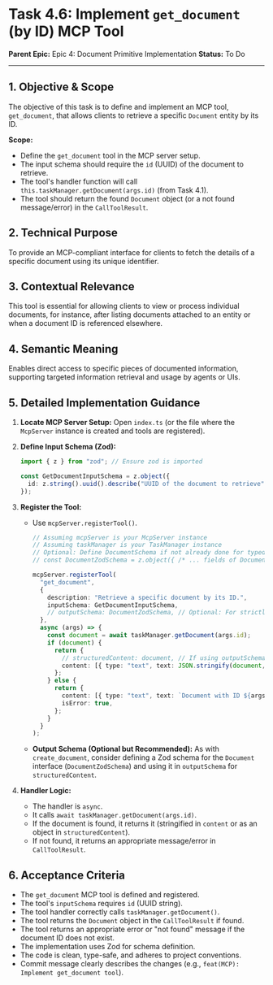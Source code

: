 # Task 4.6: Implement `get_document` (by ID) MCP Tool

**Parent Epic:** Epic 4: Document Primitive Implementation
**Status:** To Do

---

## 1. Objective & Scope

The objective of this task is to define and implement an MCP tool, `get_document`, that allows clients to retrieve a specific `Document` entity by its ID.

**Scope:**

- Define the `get_document` tool in the MCP server setup.
- The input schema should require the `id` (UUID) of the document to retrieve.
- The tool's handler function will call `this.taskManager.getDocument(args.id)` (from Task 4.1).
- The tool should return the found `Document` object (or a not found message/error) in the `CallToolResult`.

## 2. Technical Purpose

To provide an MCP-compliant interface for clients to fetch the details of a specific document using its unique identifier.

## 3. Contextual Relevance

This tool is essential for allowing clients to view or process individual documents, for instance, after listing documents attached to an entity or when a document ID is referenced elsewhere.

## 4. Semantic Meaning

Enables direct access to specific pieces of documented information, supporting targeted information retrieval and usage by agents or UIs.

## 5. Detailed Implementation Guidance

1.  **Locate MCP Server Setup:** Open `index.ts` (or the file where the `McpServer` instance is created and tools are registered).

2.  **Define Input Schema (Zod):**

    ```typescript
    import { z } from "zod"; // Ensure zod is imported

    const GetDocumentInputSchema = z.object({
      id: z.string().uuid().describe("UUID of the document to retrieve"),
    });
    ```

3.  **Register the Tool:**

    - Use `mcpServer.registerTool()`.

      ```typescript
      // Assuming mcpServer is your McpServer instance
      // Assuming taskManager is your TaskManager instance
      // Optional: Define DocumentSchema if not already done for typed output
      // const DocumentZodSchema = z.object({ /* ... fields of Document interface ... */ });

      mcpServer.registerTool(
        "get_document",
        {
          description: "Retrieve a specific document by its ID.",
          inputSchema: GetDocumentInputSchema,
          // outputSchema: DocumentZodSchema, // Optional: For strictly typed structured output
        },
        async (args) => {
          const document = await taskManager.getDocument(args.id);
          if (document) {
            return {
              // structuredContent: document, // If using outputSchema
              content: [{ type: "text", text: JSON.stringify(document, null, 2) }],
            };
          } else {
            return {
              content: [{ type: "text", text: `Document with ID ${args.id} not found.` }],
              isError: true,
            };
          }
        }
      );
      ```

    - **Output Schema (Optional but Recommended):** As with `create_document`, consider defining a Zod schema for the `Document` interface (`DocumentZodSchema`) and using it in `outputSchema` for `structuredContent`.

4.  **Handler Logic:**
    - The handler is `async`.
    - It calls `await taskManager.getDocument(args.id)`.
    - If the document is found, it returns it (stringified in `content` or as an object in `structuredContent`).
    - If not found, it returns an appropriate message/error in `CallToolResult`.

## 6. Acceptance Criteria

- The `get_document` MCP tool is defined and registered.
- The tool's `inputSchema` requires `id` (UUID string).
- The tool handler correctly calls `taskManager.getDocument()`.
- The tool returns the `Document` object in the `CallToolResult` if found.
- The tool returns an appropriate error or "not found" message if the document ID does not exist.
- The implementation uses Zod for schema definition.
- The code is clean, type-safe, and adheres to project conventions.
- Commit message clearly describes the changes (e.g., `feat(MCP): Implement get_document tool`).
